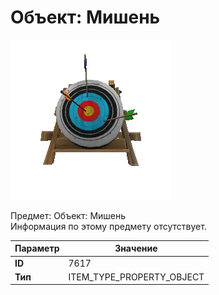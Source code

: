 # Объект: Мишень

![Item Image](../img/7617.webp?raw=true)

Предмет: Объект: Мишень<br>Информация по этому предмету отсутствует.


| Параметр | Значение |
|----------|----------|
| **ID** | 7617 |
| **Тип** | ITEM_TYPE_PROPERTY_OBJECT |

